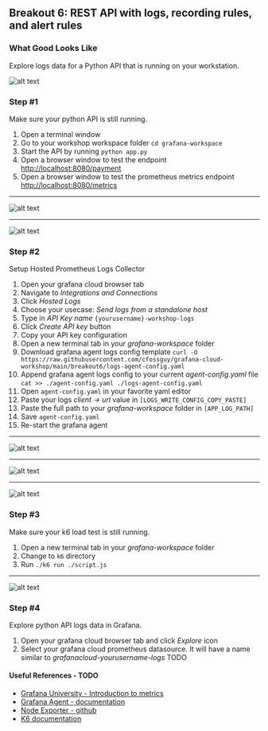 ## Breakout 6: REST API with logs, recording rules, and alert rules 

### What Good Looks Like
Explore logs data for a Python API that is running on your workstation. 

![alt text](TODO)

### Step #1
Make sure your python API is still running.

1. Open a terminal window
2. Go to your workshop workspace folder `cd grafana-workspace`
5. Start the API by running `python app.py`
6. Open a browser window to test the endpoint [http://localhost:8080/payment](http://localhost:8080]/payment)
7. Open a browser window to test the prometheus metrics endpoint [http://localhost:8080/metrics](http://localhost:8080]/metrics)

---
![alt text](python_api1.png) 

---
![alt text](python_api2.png) 

### Step #2

Setup Hosted Prometheus Logs Collector

1. Open your grafana cloud browser tab 
2. Navigate to *Integrations and Connections*
3. Click *Hosted Logs*
4. Choose your usecase: *Send logs from a standalone host* 
5. Type in *API Key name* `{yourusername}-workshop-logs`
6. Click *Create API key* button
7. Copy your API key configuration
8. Open a new terminal tab in your *grafana-workspace* folder 
9. Download grafana agent logs config template `curl -O https://raw.githubusercontent.com/cfossguy/grafana-cloud-workshop/main/breakout6/logs-agent-config.yaml`
10. Append grafana agent logs config to your current *agent-config.yaml* file `cat >> ./agent-config.yaml ./logs-agent-config.yaml `
11. Open `agent-config.yaml` in your favorite yaml editor
12. Paste your logs *client -> url* value in `[LOGS_WRITE_CONFIG_COPY_PASTE]`
13. Paste the full path to your *grafana-workspace* folder in `[APP_LOG_PATH]`
14. Save `agent-config.yaml`
15. Re-start the grafana agent

---
![alt text](integrations1.png) 

---
![alt text](integrations2.png) 

---
![alt text](integrations3.png)


### Step #3 
Make sure your k6 load test is still running.

1. Open a new terminal tab in your *grafana-workspace* folder
2. Change to `k6` directory 
3. Run `./k6 run ./script.js`

---
![alt text](k6_1.png) 

### Step #4 
Explore python API logs data in Grafana.

1. Open your grafana cloud browser tab and click *Explore* icon
2. Select your grafana cloud prometheus datasource. It will have a name similar to *grafanacloud-yourusername-logs*
TODO


#### Useful References - TODO
* [Grafana University - Introduction to metrics](https://university.grafana.com/learn/course/external/view/elearning/13/module-introduction-to-metrics)
* [Grafana Agent - documentation](https://grafana.com/docs/agent/latest/)
* [Node Exporter - github](https://github.com/prometheus/node_exporter)
* [K6 documentation](https://k6.io/docs/)